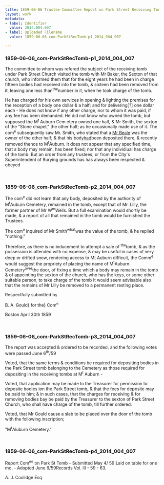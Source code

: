 ```yaml
---
title: 1859-06-06 Trustee Committee Report on Park Street Receiving Tomb, 2014.004.007
layout: work
metadata:
- label: Identifier
  value: 2014.004.007
- label: Uploaded Filename
  value: 1859-06-06_com-ParkStRecTomb-p1_2014_004_007

---
```

<div class="pages">
<div id="page-1773778">
<h3><a name="page-1773778">1859-06-06_com-ParkStRecTomb-p1_2014_004_007</a></h3>
<div class="page-content">
<p>The committee to whom was refered the <span class='line-break'> </span>subject of the receiving tomb under Park Street<span class='line-break'> </span>Church visited the tomb with Mr Baker, the <span class='line-break'> </span>Sexton of that church, who informed them that <span class='line-break'> </span>for the eight years he had been in charge fifteen <span class='line-break'> </span>bodies had received into the tomb, &amp; sixteen had <span class='line-break'> </span>been removed from it, leaving one less than<sup>the</sup>num<span class='line-break'></span>ber in it, when he took charge of the tomb.</p>
<p>He has charged for his own services in opening &amp; light<span class='line-break'></span>ing the premises for the reception of a body one dollar <span class='line-break'> </span>&amp; a half; and for delivering[?] one dollar each - He does <span class='line-break'> </span>not know if any other charge, nor to whom it was paid,<span class='line-break'> </span>if any fee has been demanded.  He did not know <span class='line-break'> </span>who owned the tomb, but supposed the M<sup>t</sup> Auburn Cem<span class='line-break'> </span>etery owned one half, &amp; Mr Smith, the sexton of the<span class='line-break'> </span>"Stone chapel," the other half; as he occasionally made <span class='line-break'> </span>use of it.  The com<sup>e</sup> subsequently saw Mr. Smith, who<span class='line-break'> </span>stated that a <u>Mr Beale</u> was the owner of the other half;<span class='line-break'> </span>&amp; that his body<u>had</u>been deposited there, &amp; recently remov<span class='line-break'></span>ed thence to M<sup>t</sup>Auburn.  It does not appear<span class='line-break'> </span>that any specified time, that a body may remain,<span class='line-break'> </span>has been fixed;  nor that any individiual has charge <span class='line-break'> </span>of the tomb.  But an order from any trustees, or <span class='line-break'> </span>from the City's Superintendent of Burying grounds has <span class='line-break'> </span>has always been respected &amp; obeyed<span class='line-break'> </span></p>
</div>
</div>
<br />
<div id="page-1773779">
<h3><a name="page-1773779">1859-06-06_com-ParkStRecTomb-p2_2014_004_007</a></h3>
<div class="page-content">
<p>The com<sup>e</sup> did not learn that any body, deposited <span class='line-break'> </span>by the authority of M<sup>t</sup>Auburn Cemetery, remained <span class='line-break'> </span>in the tomb, except that of Mr. Lilly, the former partner <span class='line-break'> </span>of Mr W<sup>m</sup>Wells.  But a full examination would <span class='line-break'> </span>shortly be made, &amp; a report of all that remained <span class='line-break'> </span>in the tomb would be furnished the Trustees.</p>
<p>The com<sup>e</sup> inquired of Mr Smith<sup>what</sup>was the value of <span class='line-break'> </span>the tomb, &amp; he replied "nothing."</p>
<p>Therefore, as there is no inducement to attempt<span class='line-break'> </span>a sale of <sup>the</sup>tomb, &amp; as the possession is attended <span class='line-break'> </span>with no expense, &amp; may be useful in cases of <span class='line-break'> </span>very deep or drifted snow, rendering access to <span class='line-break'> </span>Mt Auburn difficult, the Comm<sup>e</sup> would sug<span class='line-break'></span>gest the propriety of placing the name of M<sup>t</sup>Aub<span class='line-break'></span>urn Cemetery<sup>over</sup>the door, of fixing a time which a <span class='line-break'> </span>body may remain in the tomb &amp; of appointing <span class='line-break'> </span>the sexton of the church, who has the keys, or some<span class='line-break'> </span>other suitable person, to take charge of the tomb<span class='line-break'> </span>It would seem advisable also that the remains <span class='line-break'> </span>of Mr Lilly be removed to a permanent resting <span class='line-break'> </span>place.</p>
<p>Respectfully submitted by</p>
<p>B. A. Gould}<span class='line-break'> </span>for the} Com<sup>e</sup></p>
<p>Boston April 30th 1859</p>
</div>
</div>
<br />
<div id="page-1773780">
<h3><a name="page-1773780">1859-06-06_com-ParkStRecTomb-p3_2014_004_007</a></h3>
<div class="page-content">
<p>The report was accepted &amp; ordered to be recorded,<span class='line-break'> </span>and the following votes were passed June 6<sup>th</sup>/59</p>
<p>Voted, that the same terms &amp; conditions be <span class='line-break'> </span>required for depositing bodies in the Park Street<span class='line-break'> </span>tomb belonging to the Cemetery as those required <span class='line-break'> </span>for depositing in the receiving tombs at M<sup>t</sup><span class='line-break'> </span>Auburn -</p>
<p>Voted, that application may be made to the <span class='line-break'> </span>Treasurer for permission to deposite bodies <span class='line-break'> </span>ion the Park Street tomb, &amp; that the fees for <span class='line-break'> </span>deposite may be paid to him; &amp; in such<span class='line-break'> </span>cases, that the charges for receiving &amp; for rem<span class='line-break'></span>oving bodies bay be paid by the Treasurer <span class='line-break'> </span>to the sexton of Park Street Church, who shall<span class='line-break'> </span>have charge of the tomb, till further ordered.</p>
<p>Voted, that Mr Gould cause a slab to be <span class='line-break'> </span>placed over the door of the tomb with the <span class='line-break'> </span>following inscription;</p>
<p>"M<sup>t</sup>Aluburn Cemetery."</p>
</div>
</div>
<br />
<div id="page-1773781">
<h3><a name="page-1773781">1859-06-06_com-ParkStRecTomb-p4_2014_004_007</a></h3>
<div class="page-content">
<p>Report Com<sup>ee</sup> on Park St<span class='line-break'> </span>Tomb - Submitted May 4/ 59<span class='line-break'> </span>Laid on table for one mo. -<span class='line-break'> </span>Adopted June 6/59<span class='line-break'></span>Records Vol. III - 59 - 63.</p>
<p>A. J. Coolidge Esq</p>
</div>
</div>
<br />
</div>
